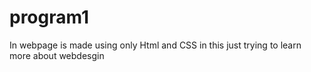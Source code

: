 # program1
In webpage is made  using only Html and CSS in this just trying to learn more about webdesgin
